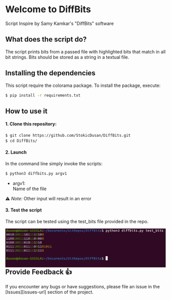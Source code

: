 # Welcome to DiffBits
Script Inspire by Samy Kamkar's "DiffBits" software

## What does the script do?
The script prints bits from a passed file with highlighted bits that match in all bit strings. Bits should be stored as a string in a textual file.

## Installing the dependencies
This script require the colorama package. To install the package, execute:
```bash
$ pip install -r requirements.txt
```

## How to use it
#### 1. Clone this repository:
```bash
$ git clone https://github.com/StokicDusan/DiffBits.git
$ cd DiffBits/
```

#### 2. Launch
In the command line simply invoke the scripts:
```bash
$ python3 diffbits.py argv1
```
* argv1:  
Name of the file  

:warning: *Note:* Other input will result in an error

#### 3. Test the script
The script can be tested using the test_bits file provided in the repo.

<img src="/assets/screenshotDiffBits.png" align="left" width="auto" height="auto" />

## Provide Feedback 👍

If you encounter any bugs or have suggestions, please file an issue in the
[Issues][issues-url]
section of the project.
